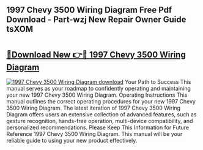 ## 1997 Chevy 3500 Wiring Diagram Free Pdf Download - Part-wzj New Repair Owner Guide tsXOM

# <h2><a href="http://dfsl1q2.blite.top/?on=1997+Chevy+3500+Wiring+Diagram">🔗Download New 👉🔴 1997 Chevy 3500 Wiring Diagram</a></h2>

[![1997 Chevy 3500 Wiring Diagram download](https://i.imgur.com/lujVjoI.png)](http://dfsl1q2.blite.top/?on=1997+Chevy+3500+Wiring+Diagram)
Your Path to Success This manual serves as your roadmap to confidently operating and maintaining your new 1997 Chevy 3500 Wiring Diagram. Operating Instructions This manual outlines the correct operating procedures for your new 1997 Chevy 3500 Wiring Diagram. The latest iteration of 1997 Chevy 3500 Wiring Diagram offers users an extensive collection of advanced features, such as gesture recognition, hands-free operation, multi-device compatibility, and personalized recommendations. Please Keep This Information for Future Reference 1997 Chevy 3500 Wiring Diagram. This manual will be your reliable guide to using your new product effectively.
